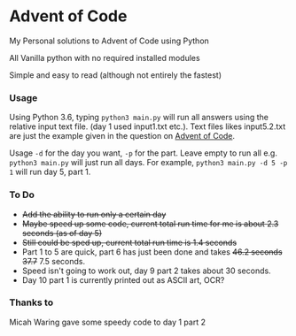 # Advent of Code
My Personal solutions to Advent of Code using Python

All Vanilla python with no required installed modules

Simple and easy to read (although not entirely the fastest)

### Usage

Using Python 3.6, typing `python3 main.py` will run all answers using the relative input text file. (day 1 used input1.txt etc.). Text files likes input5.2.txt are just the example given in the question on [Advent of Code](https://adventofcode.com/).

Usage `-d` for the day you want, `-p` for the part. Leave empty to run all e.g. `python3 main.py` will just run all days. 
For example, `python3 main.py -d 5 -p 1` will run day 5, part 1.

### To Do
- ~~Add the ability to run only a certain day~~
- ~~Maybe speed up some code, current total run time for me is about 2.3 seconds (as of day 5)~~
- ~~Still could be sped up, current total run time is 1.4 seconds~~
- Part 1 to 5 are quick, part 6 has just been done and takes ~~46.2 seconds~~ ~~37.7~~ 7.5 seconds.
- Speed isn't going to work out, day 9 part 2 takes about 30 seconds.
- Day 10 part 1 is currently printed out as ASCII art, OCR?

### Thanks to
Micah Waring gave some speedy code to day 1 part 2
